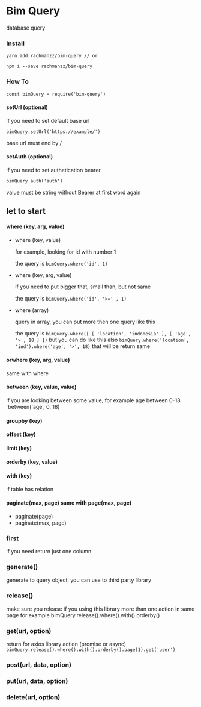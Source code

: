 # Bim Query
database query

### Install 
   `yarn add rachmanzz/bim-query // or`
   
   `npm i --save rachmanzz/bim-query`

### How To

`const bimQuery = require('bim-query')`


#### setUrl (optional)
if you need to set default base url

`bimQuery.setUrl('https://example/')`

base url must end by /

#### setAuth (optional)
if you need to set authetication bearer

`bimQuery.auth('auth')`

value must be string without Bearer at first word again

## let to start

#### where (key, arg, value)
- where (key, value)

    for example, looking for id with number 1

    the query is `bimQuery.where('id', 1)`
- where (key, arg, value)

    if you need to put bigger that, small than, but not same 

    the query is `bimQuery.where('id', '>=' , 1)`
- where (array)

    query in array, you can put more then one query like this

    the query is `bimQuery.where([ [ 'location', 'indonesia' ], [ 'age', '>', 18 ] ])`
    but you can do like this also `bimQuery.where('location', 'ind').where('age', '>', 18)`
    that will be return same

#### orwhere (key, arg, value)
same with where

#### between (key, value, value)
if you are looking between some value, for example age between 0-18 `between('age', 0, 18)

#### groupby (key)

#### offset (key)

#### limit (key)

#### orderby (key, value)

#### with (key)

if table has relation

#### paginate(max, page) same with page(max, page)
- paginate(page)
- paginate(max, page)

### first
if you need return just one column

### generate()
generate to query object, you can use to third party library

### release()
make sure you release if you using this library more than one action in same page
for example bimQuery.release().where().with().orderby()

### get(url, option)
return for axios library action (promise or async)
`bimQuery.release().where().with().orderby().page(1).get('user')`

### post(url, data, option)

### put(url, data, option)

### delete(url, option)
